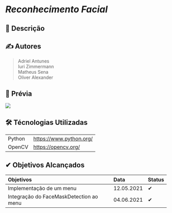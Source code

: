 # ***Reconhecimento Facial***

## 📖 Descrição

## ✍ Autores
> Adriel Antunes  
> Iuri Zimmermann  
> Matheus Sena  
> Oliver Alexander

## 💽 Prévia
<img src="https://github.com/pyOliver/Projeto-Integrador-Reconhecimento-Facial/blob/main/Imagens/cap_1.png"/>

## 🛠 Técnologias Utilizadas 
|||
| :------- | :--- |
| Python | https://www.python.org/ |
| OpenCV | https://opencv.org/ |

## ✔ Objetivos Alcançados
| Objetivos | Data | Status |
| :------- | :--- | :--- |
| Implementação de um menu | 12.05.2021 | ✔ |
| Integração do FaceMaskDetection ao menu | 04.06.2021 | ✔ |

